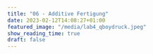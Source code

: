 ```yaml
---
title: "06 - Additive Fertigung"
date: 2023-02-12T14:08:27+01:00
featured_image: "/media/lab4_qboydruck.jpeg"
show_reading_time: true
draft: false
---
```



